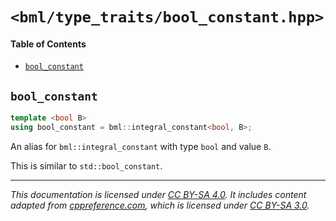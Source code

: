 # `<bml/type_traits/bool_constant.hpp>`
#### Table of Contents
- [`bool_constant`](#bool_constant)

## `bool_constant`
```c++
template <bool B>
using bool_constant = bml::integral_constant<bool, B>;
```
An alias for `bml::integral_constant` with type `bool` and value `B`.

This is similar to `std::bool_constant`.

---
*This documentation is licensed under [CC BY-SA 4.0][1]. It includes content adapted from
[cppreference.com][2], which is licensed under [CC BY-SA 3.0][3].*

[1]: https://creativecommons.org/licenses/by-sa/4.0
[2]: https://en.cppreference.com
[3]: https://creativecommons.org/licenses/by-sa/3.0
